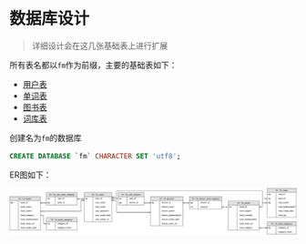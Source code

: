 # 数据库设计

> 详细设计会在这几张基础表上进行扩展

所有表名都以`fm`作为前缀，主要的基础表如下：

* [用户表](用户表.md)
* [单词表](单词表.md)
* [图书表](图书表.md)
* [词库表](词库表.md)

创建名为`fm`的数据库

```sql
CREATE DATABASE `fm` CHARACTER SET 'utf8';
```

ER图如下：

![ER图](README/ER图.svg)

